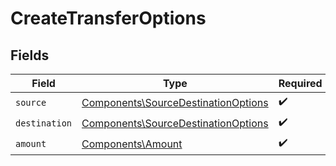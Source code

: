 # CreateTransferOptions


## Fields

| Field                                                                                      | Type                                                                                       | Required                                                                                   | Description                                                                                |
| ------------------------------------------------------------------------------------------ | ------------------------------------------------------------------------------------------ | ------------------------------------------------------------------------------------------ | ------------------------------------------------------------------------------------------ |
| `source`                                                                                   | [Components\SourceDestinationOptions](../../Models/Components/SourceDestinationOptions.md) | :heavy_check_mark:                                                                         | N/A                                                                                        |
| `destination`                                                                              | [Components\SourceDestinationOptions](../../Models/Components/SourceDestinationOptions.md) | :heavy_check_mark:                                                                         | N/A                                                                                        |
| `amount`                                                                                   | [Components\Amount](../../Models/Components/Amount.md)                                     | :heavy_check_mark:                                                                         | N/A                                                                                        |